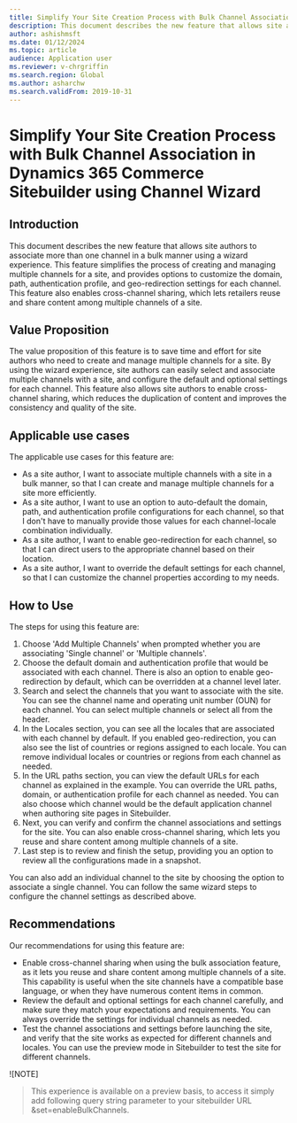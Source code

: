 ```yaml
---
title: Simplify Your Site Creation Process with Bulk Channel Association in Dynamics 365 Commerce Sitebuilder using Channel Wizard
description: This document describes the new feature that allows site authors to associate more than one channel in a bulk manner using a wizard experience.
author: ashishmsft
ms.date: 01/12/2024
ms.topic: article
audience: Application user
ms.reviewer: v-chrgriffin
ms.search.region: Global
ms.author: asharchw
ms.search.validFrom: 2019-10-31
---
```


# Simplify Your Site Creation Process with Bulk Channel Association in Dynamics 365 Commerce Sitebuilder using Channel Wizard

## Introduction

This document describes the new feature that allows site authors to associate more than one channel in a bulk manner using a wizard experience. This feature simplifies the process of creating and managing multiple channels for a site, and provides options to customize the domain, path, authentication profile, and geo-redirection settings for each channel. This feature also enables cross-channel sharing, which lets retailers reuse and share content among multiple channels of a site.

## Value Proposition

The value proposition of this feature is to save time and effort for site authors who need to create and manage multiple channels for a site. By using the wizard experience, site authors can easily select and associate multiple channels with a site, and configure the default and optional settings for each channel. This feature also allows site authors to enable cross-channel sharing, which reduces the duplication of content and improves the consistency and quality of the site.

## Applicable use cases

The applicable use cases for this feature are:

- As a site author, I want to associate multiple channels with a site in a bulk manner, so that I can create and manage multiple channels for a site more efficiently.
- As a site author, I want to use an option to auto-default the domain, path, and authentication profile configurations for each channel, so that I don't have to manually provide those values for each channel-locale combination individually.
- As a site author, I want to enable geo-redirection for each channel, so that I can direct users to the appropriate channel based on their location.
- As a site author, I want to override the default settings for each channel, so that I can customize the channel properties according to my needs.


## How to Use

The steps for using this feature are:

1. Choose 'Add Multiple Channels' when prompted whether you are associating 'Single channel' or 'Multiple channels'.
2. Choose the default domain and authentication profile that would be associated with each channel. There is also an option to enable geo-redirection by default, which can be overridden at a channel level later.
3. Search and select the channels that you want to associate with the site. You can see the channel name and operating unit number (OUN) for each channel. You can select multiple channels or select all from the header.
4. In the Locales section, you can see all the locales that are associated with each channel by default. If you enabled geo-redirection, you can also see the list of countries or regions assigned to each locale. You can remove individual locales or countries or regions from each channel as needed.
5. In the URL paths section, you can view the default URLs for each channel as explained in the example. You can override the URL paths, domain, or authentication profile for each channel as needed. You can also choose which channel would be the default application channel when authoring site pages in Sitebuilder.
6. Next, you can verify and confirm the channel associations and settings for the site. You can also enable cross-channel sharing, which lets you reuse and share content among multiple channels of a site.
7. Last step is to review and finish the setup, providing you an option to review all the configurations made in a snapshot. 

You can also add an individual channel to the site by choosing the option to associate a single channel. You can follow the same wizard steps to configure the channel settings as described above.

## Recommendations

Our recommendations for using this feature are:

- Enable cross-channel sharing when using the bulk association feature, as it lets you reuse and share content among multiple channels of a site. This capability is useful when the site channels have a compatible base language, or when they have numerous content items in common.
- Review the default and optional settings for each channel carefully, and make sure they match your expectations and requirements. You can always override the settings for individual channels as needed.
- Test the channel associations and settings before launching the site, and verify that the site works as expected for different channels and locales. You can use the preview mode in Sitebuilder to test the site for different channels.

![NOTE] 
> This experience is available on a preview basis, to access it simply add following query string parameter to your sitebuilder URL &set=enableBulkChannels.

